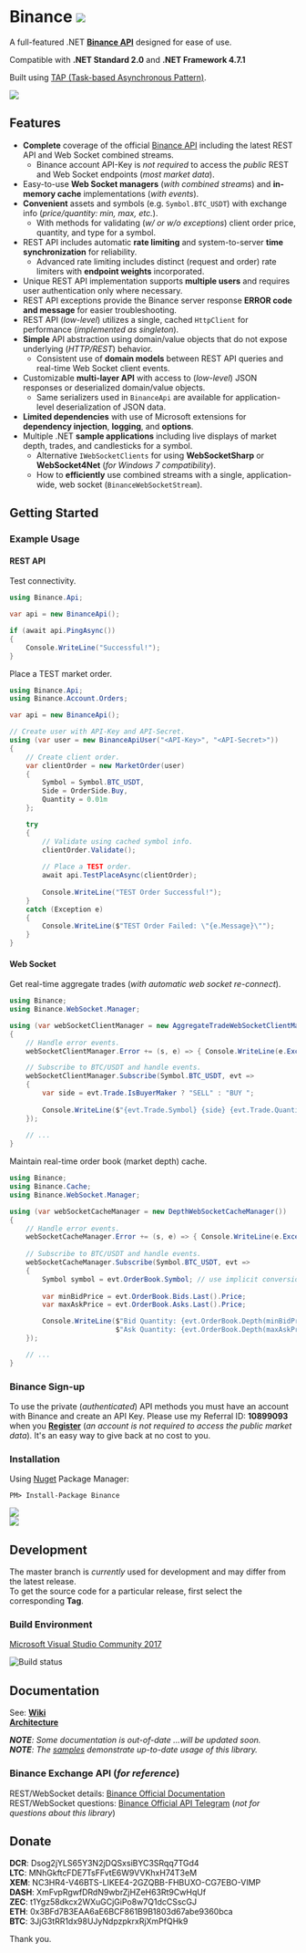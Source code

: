 # Binance ![](https://github.com/sonvister/Binance/blob/master/images/logo.png?raw=true)
A full-featured .NET **[Binance API](https://github.com/binance-exchange/binance-official-api-docs)** designed for ease of use.

Compatible with **.NET Standard 2.0** and **.NET Framework 4.7.1**

Built using [TAP (Task-based Asynchronous Pattern)](https://docs.microsoft.com/en-us/dotnet/standard/asynchronous-programming-patterns/task-based-asynchronous-pattern-tap).

[![](https://img.shields.io/github/last-commit/sonvister/Binance.svg)](https://github.com/sonvister/Binance)

## Features
* **Complete** coverage of the official [Binance API](https://github.com/binance-exchange/binance-official-api-docs) including the latest REST API and Web Socket combined streams.
  * Binance account API-Key is *not required* to access the *public* REST and Web Socket endpoints (*most market data*).
* Easy-to-use **Web Socket managers** (*with combined streams*) and **in-memory cache** implementations (*with events*).
* **Convenient** assets and symbols (e.g. `Symbol.BTC_USDT`) with exchange info (*price/quantity: min, max, etc.*).
  * With methods for validating (*w/ or w/o exceptions*) client order price, quantity, and type for a symbol.
* REST API includes automatic **rate limiting** and system-to-server **time synchronization** for reliability.
  * Advanced rate limiting includes distinct (request and order) rate limiters with **endpoint weights** incorporated. 
* Unique REST API implementation supports **multiple users** and requires user authentication only where necessary.
* REST API exceptions provide the Binance server response **ERROR code and message** for easier troubleshooting.
* REST API (*low-level*) utilizes a single, cached `HttpClient` for performance (*implemented as singleton*).
* **Simple** API abstraction using domain/value objects that do not expose underlying (*HTTP/REST*) behavior.
  * Consistent use of **domain models** between REST API queries and real-time Web Socket client events.
* Customizable **multi-layer API** with access to (*low-level*) JSON responses or deserialized domain/value objects.
  * Same serializers used in `BinanceApi` are available for application-level deserialization of JSON data.
* **Limited dependencies** with use of Microsoft extensions for **dependency injection**, **logging**, and **options**.
* Multiple .NET **sample applications** including live displays of market depth, trades, and candlesticks for a symbol.
  * Alternative `IWebSocketClients` for using **WebSocketSharp** or **WebSocket4Net** (*for Windows 7 compatibility*).
  * How to **efficiently** use combined streams with a single, application-wide, web socket (`BinanceWebSocketStream`).

## Getting Started
### Example Usage
#### REST API
Test connectivity.

```C#
using Binance.Api;

var api = new BinanceApi();

if (await api.PingAsync())
{
    Console.WriteLine("Successful!");
}
```

Place a TEST market order.

```C#
using Binance.Api;
using Binance.Account.Orders;

var api = new BinanceApi();

// Create user with API-Key and API-Secret.
using (var user = new BinanceApiUser("<API-Key>", "<API-Secret>"))
{
    // Create client order.
    var clientOrder = new MarketOrder(user)
    {
        Symbol = Symbol.BTC_USDT,
        Side = OrderSide.Buy,
        Quantity = 0.01m
    };

    try
    {
        // Validate using cached symbol info.
        clientOrder.Validate();
        
        // Place a TEST order.
        await api.TestPlaceAsync(clientOrder);
        
        Console.WriteLine("TEST Order Successful!");
    }
    catch (Exception e)
    {
        Console.WriteLine($"TEST Order Failed: \"{e.Message}\"");
    }
}
```

#### Web Socket
Get real-time aggregate trades (*with automatic web socket re-connect*).

```C#
using Binance;
using Binance.WebSocket.Manager;

using (var webSocketClientManager = new AggregateTradeWebSocketClientManager())
{
    // Handle error events.
    webSocketClientManager.Error += (s, e) => { Console.WriteLine(e.Exception.Message); };

    // Subscribe to BTC/USDT and handle events.
    webSocketClientManager.Subscribe(Symbol.BTC_USDT, evt =>
    {
        var side = evt.Trade.IsBuyerMaker ? "SELL" : "BUY ";
    
        Console.WriteLine($"{evt.Trade.Symbol} {side} {evt.Trade.Quantity} @ {evt.Trade.Price}");    
    });
  
    // ...
}
```

Maintain real-time order book (market depth) cache.

```C#
using Binance;
using Binance.Cache;
using Binance.WebSocket.Manager;

using (var webSocketCacheManager = new DepthWebSocketCacheManager())
{
    // Handle error events.
    webSocketCacheManager.Error += (s, e) => { Console.WriteLine(e.Exception.Message); };
    
    // Subscribe to BTC/USDT and handle events.
    webSocketCacheManager.Subscribe(Symbol.BTC_USDT, evt =>
    {
        Symbol symbol = evt.OrderBook.Symbol; // use implicit conversion.
    
        var minBidPrice = evt.OrderBook.Bids.Last().Price;
        var maxAskPrice = evt.OrderBook.Asks.Last().Price;

        Console.WriteLine($"Bid Quantity: {evt.OrderBook.Depth(minBidPrice)} {symbol.BaseAsset} - " +
                          $"Ask Quantity: {evt.OrderBook.Depth(maxAskPrice)} {symbol.BaseAsset}");
    });

    // ...
}
```

### Binance Sign-up
To use the private (*authenticated*) API methods you must have an account with Binance and create an API Key. Please use my Referral ID: **10899093** when you [**Register**](https://www.binance.com/register.html?ref=10899093) (*an account is not required to access the public market data*). It's an easy way to give back at no cost to you.

### Installation
Using [Nuget](https://www.nuget.org/packages/Binance/) Package Manager:
```
PM> Install-Package Binance
```
[![](https://img.shields.io/nuget/v/Binance.svg)](https://www.nuget.org/packages/Binance)\
[![](https://img.shields.io/nuget/dt/Binance.svg)](https://www.nuget.org/packages/Binance)

## Development
The master branch is *currently* used for development and may differ from the latest release.\
To get the source code for a particular release, first select the corresponding **Tag**.

### Build Environment
[Microsoft Visual Studio Community 2017](https://www.visualstudio.com/vs/community/)

![Build status](https://travis-ci.org/sonvister/Binance.svg?branch=master)

## Documentation
See: [**Wiki**](https://github.com/sonvister/Binance/wiki)\
[**Architecture**](https://github.com/sonvister/Binance/wiki/Architecture)

***NOTE**: Some documentation is out-of-date ...will be updated soon.*\
***NOTE**: The [samples](https://github.com/sonvister/Binance/blob/master/samples) demonstrate up-to-date usage of this library.*

### Binance Exchange API (*for reference*)
REST/WebSocket details: [Binance Official Documentation](https://github.com/binance-exchange/binance-official-api-docs)\
REST/WebSocket questions: [Binance Official API Telegram](https://t.me/binance_api_english) (*not for questions about this library*)

## Donate
**DCR**: Dsog2jYLS65Y3N2jDQSxsiBYC3SRqq7TGd4\
**LTC**: MNhGkftcFDE7TsFFvtE6W9VVKhxH74T3eM\
**XEM**: NC3HR4-V46BTS-LIKEE4-2GZQBB-FHBUXO-CG7EBO-VIMP\
**DASH**: XmFvpRgwfDRdN9wbrZjHZeH63Rt9CwHqUf\
**ZEC**: t1Ygz58dkcx2WXuGCjGiPo8w7Q1dcCSscGJ\
**ETH**: 0x3BFd7B3EAA6aE6BCF861B9B1803d67abe9360bca\
**BTC**: 3JjG3tRR1dx98UJyNdpzpkrxRjXmPfQHk9

Thank you.
